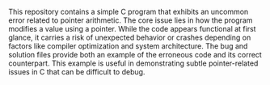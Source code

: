 This repository contains a simple C program that exhibits an uncommon error related to pointer arithmetic.  The core issue lies in how the program modifies a value using a pointer. While the code appears functional at first glance, it carries a risk of unexpected behavior or crashes depending on factors like compiler optimization and system architecture. The bug and solution files provide both an example of the erroneous code and its correct counterpart.  This example is useful in demonstrating subtle pointer-related issues in C that can be difficult to debug.